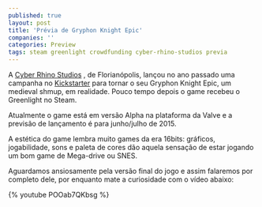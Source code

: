 ```yaml
---
published: true
layout: post
title: 'Prévia de Gryphon Knight Epic'
companies: ''
categories: Preview
tags: steam greenlight crowdfunding cyber-rhino-studios previa
---
```

A <a href="http://www.cyberrhinostudios.com/">Cyber Rhino Studios</a>
, de Florianópolis, lançou no ano passado uma campanha no <a href="https://www.kickstarter.com/projects/868879546/gryphon-knight-epic-medieval-shmup/">Kickstarter</a>
 para tornar o seu Gryphon Knight Epic, um medieval shmup, em realidade. Pouco tempo depois o game recebeu o Greenlight no Steam.

Atualmente o game está em versão Alpha na plataforma da Valve e a previsão de lançamento é para junho/julho de 2015.



A estética do game lembra muito games da era 16bits: gráficos, jogabilidade, sons e paleta de cores dão aquela sensação de estar jogando um bom game de Mega-drive ou SNES.

Aguardamos ansiosamente pela versão final do jogo e assim falaremos por completo dele, por enquanto mate a curiosidade com o vídeo abaixo:

{% youtube POOab7QKbsg %}